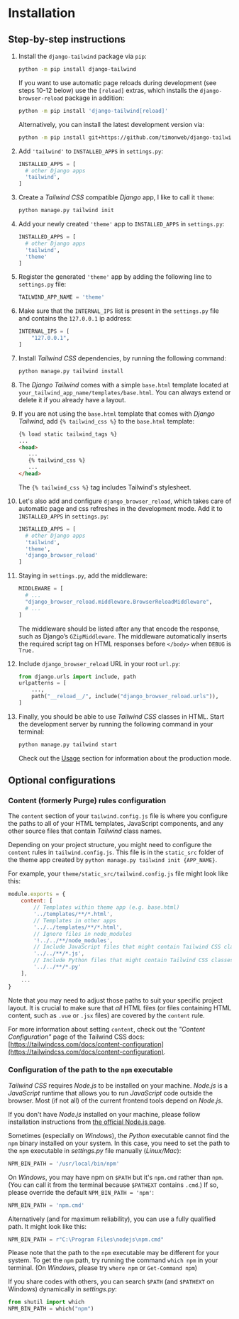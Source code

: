 # Installation

## Step-by-step instructions

1. Install the `django-tailwind` package via `pip`:

   ```bash
   python -m pip install django-tailwind
   ```

   If you want to use automatic page reloads during development (see steps 10-12 below)
   use the `[reload]` extras, which installs the `django-browser-reload` package
   in addition:

   ```bash
   python -m pip install 'django-tailwind[reload]'
   ```

   Alternatively, you can install the latest development version via:

   ```bash
   python -m pip install git+https://github.com/timonweb/django-tailwind.git
   ```

2. Add `'tailwind'` to `INSTALLED_APPS` in `settings.py`:
   ```python
   INSTALLED_APPS = [
     # other Django apps
     'tailwind',
   ]
   ```

3. Create a *Tailwind CSS* compatible *Django* app, I like to call it `theme`:

   ```bash
   python manage.py tailwind init
   ```

4. Add your newly created `'theme'` app to `INSTALLED_APPS` in `settings.py`:

   ```python
   INSTALLED_APPS = [
     # other Django apps
     'tailwind',
     'theme'
   ]
   ```

5. Register the generated `'theme'` app by adding the following line to `settings.py` file:

   ```python
   TAILWIND_APP_NAME = 'theme'
   ```

6. Make sure that the `INTERNAL_IPS` list is present in the `settings.py` file and contains the `127.0.0.1` ip address:

   ```python
   INTERNAL_IPS = [
       "127.0.0.1",
   ]
   ```

7. Install *Tailwind CSS* dependencies, by running the following command:

   ```bash
   python manage.py tailwind install
   ```

8. The *Django Tailwind* comes with a simple `base.html` template located at
   `your_tailwind_app_name/templates/base.html`. You can always extend or delete it if you already have a layout.

9. If you are not using the `base.html` template that comes with *Django Tailwind*, add `{% tailwind_css %}` to
   the `base.html` template:

   ```html
   {% load static tailwind_tags %}
   ...
   <head>
      ...
      {% tailwind_css %}
      ...
   </head>
   ```

   The `{% tailwind_css %}` tag includes Tailwind's stylesheet.


10. Let's also add and configure `django_browser_reload`, which takes care of automatic page and css refreshes in the
    development mode. Add it to `INSTALLED_APPS` in `settings.py`:

    ```python
    INSTALLED_APPS = [
      # other Django apps
      'tailwind',
      'theme',
      'django_browser_reload'
    ]
    ```

11. Staying in `settings.py`, add the middleware:

    ```python
    MIDDLEWARE = [
      # ...
      "django_browser_reload.middleware.BrowserReloadMiddleware",
      # ...
    ]
    ```

    The middleware should be listed after any that encode the response, such as Django’s `GZipMiddleware`. The middleware
    automatically inserts the required script tag on HTML responses before `</body>` when `DEBUG` is `True.`

12. Include `django_browser_reload` URL in your root `url.py`:

       ```python
       from django.urls import include, path
       urlpatterns = [
           ...,
           path("__reload__/", include("django_browser_reload.urls")),
       ]
       ```

13. Finally, you should be able to use *Tailwind CSS* classes in HTML. Start the development server by running the
    following command in your terminal:

      ```bash
      python manage.py tailwind start
      ```

    Check out the [Usage](./usage.md) section for information about the production mode.

## Optional configurations

### Content (formerly Purge) rules configuration

The `content` section of your `tailwind.config.js` file is where you configure the paths to all of your HTML templates,
JavaScript components, and any other source files that contain *Tailwind* class names.

Depending on your project structure, you might need to configure the `content` rules in `tailwind.config.js`. This file
is in the `static_src` folder of the theme app created by `python manage.py tailwind init {APP_NAME}`.

For example, your `theme/static_src/tailwind.config.js` file might look like this:

```js
module.exports = {
    content: [
        // Templates within theme app (e.g. base.html)
        '../templates/**/*.html',
        // Templates in other apps
        '../../templates/**/*.html',
        // Ignore files in node_modules
        '!../../**/node_modules',
        // Include JavaScript files that might contain Tailwind CSS classes
        '../../**/*.js',
        // Include Python files that might contain Tailwind CSS classes
        '../../**/*.py'
    ],
    ...
}
```

Note that you may need to adjust those paths to suit your specific project layout. It is crucial to make sure that *all*
HTML files (or files containing HTML content, such as `.vue` or `.jsx` files) are covered by the `content` rule.

For more information about setting `content`, check out the *"Content Configuration"* page of the Tailwind CSS
docs: [https://tailwindcss.com/docs/content-configuration](https://tailwindcss.com/docs/content-configuration).

### Configuration of the path to the `npm` executable

*Tailwind CSS* requires *Node.js* to be installed on your machine.
*Node.js* is a *JavaScript* runtime that allows you to run *JavaScript* code outside the browser. Most (if not all) of
the current frontend tools depend on *Node.js*.

If you don't have *Node.js* installed on your machine, please follow installation instructions
from [the official Node.js page](https://nodejs.org/).

Sometimes (especially on *Windows*), the *Python* executable cannot find the `npm` binary installed on your system. In
this case, you need to set the path to the `npm` executable in *settings.py* file manually (*Linux/Mac*):

```python
NPM_BIN_PATH = '/usr/local/bin/npm'
```

On *Windows*, you may have npm on `$PATH` but it's `npm.cmd` rather than `npm`. (You can call it from the terminal because `$PATHEXT` contains `.cmd`.) If so, please override the default `NPM_BIN_PATH = 'npm'`:

```python
NPM_BIN_PATH = 'npm.cmd'
```

Alternatively (and for maximum reliability), you can use a fully qualified path. It might look like this:

```python
NPM_BIN_PATH = r"C:\Program Files\nodejs\npm.cmd"
```

Please note that the path to the `npm` executable may be different for your system. To get the `npm` path, try running
the command `which npm` in your terminal. (On *Windows*, please try `where npm` or `Get-Command npm`)

If you share codes with others, you can search `$PATH` (and `$PATHEXT` on Windows) dynamically in *settings.py*:

```python
from shutil import which
NPM_BIN_PATH = which("npm")
```
